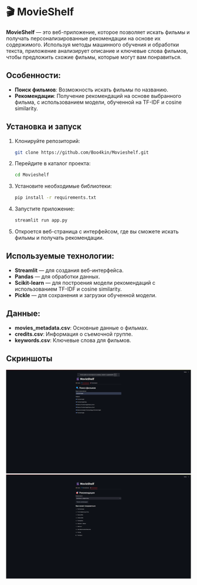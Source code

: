 # 🎬 MovieShelf

**MovieShelf** — это веб-приложение, которое позволяет искать фильмы и получать персонализированные рекомендации на основе их содержимого. Используя методы машинного обучения и обработки текста, приложение анализирует описание и ключевые слова фильмов, чтобы предложить схожие фильмы, которые могут вам понравиться.

## Особенности:
- **Поиск фильмов**: Возможность искать фильмы по названию.
- **Рекомендации**: Получение рекомендаций на основе выбранного фильма, с использованием модели, обученной на TF-IDF и cosine similarity.

## Установка и запуск

1. Клонируйте репозиторий:
   ```bash
   git clone https://github.com/Boo4kin/Movieshelf.git
   ```

2. Перейдите в каталог проекта:
   ```bash
   cd Movieshelf
   ```

3. Установите необходимые библиотеки:
   ```bash
   pip install -r requirements.txt
   ```

4. Запустите приложение:
   ```bash
   streamlit run app.py
   ```

5. Откроется веб-страница с интерфейсом, где вы сможете искать фильмы и получать рекомендации.

## Используемые технологии:
- **Streamlit** — для создания веб-интерфейса.
- **Pandas** — для обработки данных.
- **Scikit-learn** — для построения модели рекомендаций с использованием TF-IDF и cosine similarity.
- **Pickle** — для сохранения и загрузки обученной модели.

## Данные:
- **movies_metadata.csv**: Основные данные о фильмах.
- **credits.csv**: Информация о съемочной группе.
- **keywords.csv**: Ключевые слова для фильмов.

## Скриншоты
![Поиск фильмов](images/poisk.png)
![Рекомендации фильмов](images/reki.png)






